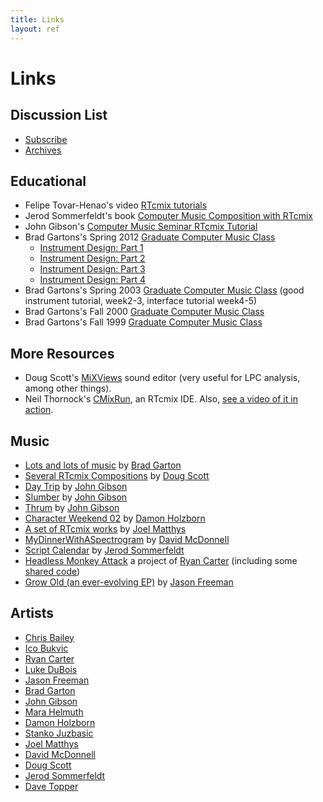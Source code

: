 ```yaml
---
title: Links
layout: ref
---
```


# Links

## Discussion List

  - [Subscribe](https://listserv.cuit.columbia.edu/scripts/wa.exe?SUBED1=rtcmix-discuss&A=1)
  - [Archives](https://lists.columbia.edu/mailman/private/rtcmix-discuss/)

## Educational

  - Felipe Tovar-Henao's video [RTcmix
    tutorials](https://www.youtube.com/watch?v=4XDyHbYHrN8&list=PLY28U8LUrteYyuiGlvKqzR_p5IuAQvy2r)
  - Jerod Sommerfeldt's book [Computer Music Composition with
    RTcmix](https://jerodsommerfeldt.com/rtcmix-book/)
  - John Gibson's [Computer Music Seminar RTcmix
    Tutorial](https://cecm.indiana.edu/rtcmix/rtcmixtut.html)
  - Brad Gartons's Spring 2012 [Graduate Computer Music
    Class](https://music.columbia.edu/cmc/courses/g6611/spring2012/syl.html)
      - [Instrument Design:
        Part 1](https://music.columbia.edu/cmc/courses/g6611/spring2012/week3/index.html)
      - [Instrument Design:
        Part 2](https://music.columbia.edu/cmc/courses/g6611/spring2012/week4/index.html)
      - [Instrument Design:
        Part 3](https://music.columbia.edu/cmc/courses/g6611/spring2012/week5/index.html)
      - [Instrument Design:
        Part 4](https://music.columbia.edu/cmc/courses/g6611/spring2012/week6/index.html)
  - Brad Gartons's Spring 2003 [Graduate Computer Music
    Class](https://music.columbia.edu/cmc/courses/g6611/spring2003/syl.html)
    (good instrument tutorial, week2-3, interface tutorial week4-5)
  - Brad Gartons's Fall 2000 [Graduate Computer Music
    Class](https://music.columbia.edu/cmc/courses/g6610/brad/syl.html)
  - Brad Gartons's Fall 1999 [Graduate Computer Music
    Class](https://music.columbia.edu/cmc/courses/g6610/brad/fall1999/syl.html)

## More Resources

  - Doug Scott's
    [MiXViews](https://music.columbia.edu/~doug/MixViews/MiXViews.html)
    sound editor (very useful for LPC analysis, among other things).
  - Neil Thornock's
    [CMixRun](https://sourceforge.net/projects/cmixrun/files/), an
    RTcmix IDE. Also, [see a video of it in
    action](https://www.youtube.com/watch?v=5Ppdp7kzcF8).

## Music

  - [Lots and lots of music](https://music.columbia.edu/~brad/music/) by [Brad Garton](http://bradgarton.com/)
  - [Several RTcmix Compositions](https://soundcloud.com/dascott/sets/my-electronic-compositions) by [Doug Scott](https://music.columbia.edu/~doug)
  - [Day Trip](http://john-gibson.com/pieces/daytrip.htm) by [John Gibson](http://john-gibson.com/)
  - [Slumber](https://soundcloud.com/johgibso/slumber) by [John Gibson](http://john-gibson.com/)
  - [Thrum](http://john-gibson.com/pieces/thrum.htm) by [John Gibson](http://john-gibson.com/)
  - [Character Weekend 02](https://damonholzborn.bandcamp.com/album/character-weekend-02) by [Damon Holzborn](https://damonholzborn.com/)
  - [A set of RTcmix works](https://soundcloud.com/jwmatthys/sets/rtcmix) by [Joel Matthys](https://joel.matthysmusic.com/)
  - [MyDinnerWithASpectrogram](https://www.youtube.com/watch?feature=player_embedded&v=y_Y6w0Y4cy0) by [David McDonnell](https://davidmcdonnellmusic.com/)
  - [Script Calendar](https://pareidoliaudio.tumblr.com/) by [Jerod Sommerfeldt](https://www.jerodsommerfeldt.com/)
  - [Headless Monkey Attack](https://www.headlessmonkeyattack.com/) a project of [Ryan Carter](https://www.ryancarter.org/) (including some
    [shared code](https://www.headlessmonkeyattack.com/code.html))
  - [Grow Old (an ever-evolving EP)](https://turbulence.org/Works/GrowOld) by [Jason Freeman](https://jasonfreeman.net/)

## Artists

  - [Chris Bailey](https://music.columbia.edu/~chris)
  - [Ico Bukvic](http://ico.bukvic.net/)
  - [Ryan Carter](http://www.ryancarter.org/)
  - [Luke DuBois](https://www.lukedubois.com/)
  - [Jason Freeman](http://jasonfreeman.net/)
  - [Brad Garton](http://bradgarton.com/)
  - [John Gibson](http://john-gibson.com/)
  - [Mara Helmuth](http://www.marahelmuth.com/)
  - [Damon Holzborn](https://damonholzborn.com/)
  - [Stanko Juzbasic](https://music.columbia.edu/~stanko)
  - [Joel Matthys](http://joel.matthysmusic.com/)
  - [David McDonnell](https://davidmcdonnellmusic.com/)
  - [Doug Scott](https://www.soundcloud.com/dascott)
  - [Jerod Sommerfeldt](https://www.jerodsommerfeldt.com/)
  - [Dave Topper](https://www.davetopper.com/)

